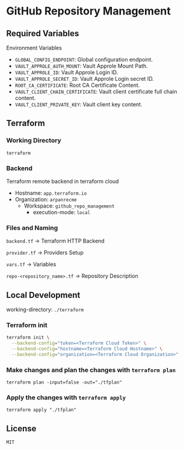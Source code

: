 # GitHub Repository Management

## Required Variables

Environment Variables

- `GLOBAL_CONFIG_ENDPOINT`: Global configuration endpoint.
- `VAULT_APPROLE_AUTH_MOUNT`: Vault Approle Mount Path.
- `VAULT_APPROLE_ID`: Vault Approle Login ID.
- `VAULT_APPROLE_SECRET_ID`: Vault Approle Login secret ID.
- `ROOT_CA_CERTIFICATE`: Root CA Certificate Content.
- `VAULT_CLIENT_CHAIN_CERTIFICATE`: Vault client certificate full chain content.
- `VAULT_CLIENT_PRIVATE_KEY`: Vault client key content.

## Terraform

### Working Directory

`terraform`

### Backend

Terraform remote backend in terraform cloud

- Hostname: `app.terraform.io`
- Organization: `arpanrecme`
  - Workspace: `github_repo_management`
    - execution-mode: `local`

### Files and Naming

`backend.tf` -> Terraform HTTP Backend

`provider.tf` -> Providers Setup

`vars.tf` -> Variables

`repo-<repository_name>.tf` -> Repository Description

## Local Development

working-directory: `./terraform`

### Terraform init

```bash
terraform init \
  --backend-config="token=<Terraform Cloud Token>" \
  --backend-config="hostname=<Terraform Cloud Hostname>" \
  --backend-config="organization=<Terraform Cloud Organization>"
```

### Make changes and plan the changes with `terraform plan`

```shell
terraform plan -input=false -out="./tfplan"
```

### Apply the changes with `terraform apply`

```shell
terraform apply "./tfplan"
```

## License

`MIT`
